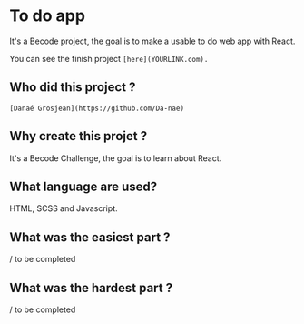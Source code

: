 # **To do app**

It's a Becode project, the goal is to make a usable to do web app with React.

You can see the finish project `[here](YOURLINK.com).`

## **Who did this project ?**

`[Danaé Grosjean](https://github.com/Da-nae)`

## **Why create this projet ?**

It's a Becode Challenge, the goal is to learn about React.

## **What language are used?**

HTML, SCSS and Javascript.

## **What was the easiest part ?**

/ to be completed

## **What was the hardest part ?**

/ to be completed